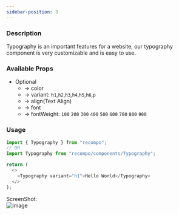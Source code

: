 ```yaml
---
sidebar-position: 3
---
```


### Description

Typography is an important features for a website, our typography component is very customizable and is easy to use.

### Available Props

- Optional
  - &rarr; color
  - &rarr; variant: `h1`,`h2`,`h3`,`h4`,`h5`,`h6`,`p`
  - &rarr; align(Text Align)
  - &rarr; font
  - &rarr; fontWeight: `100` `200` `300` `400` `500` `600` `700` `800` `900`

### Usage

```js
import { Typography } from "recompo";
// OR
import Typography from "recompo/components/Typography";

return (
  <>
    <Typography variant="h1">Hello World</Typography>
  </>
);
```

ScreenShot: <br/>
 ![image](/img/docs/TypographyH1.png)